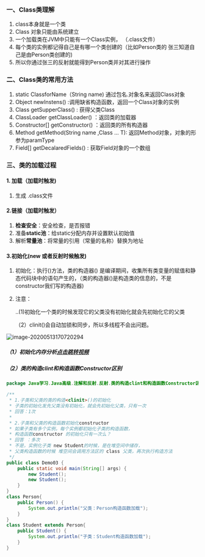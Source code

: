 ### 一、Class类理解

1. class本身就是一个类
2. Class 对象只能由系统建立
3. 一个加载类在JVM中只能有一个Class实例， （.class文件）
4. 每个类的实例都记得自己是有哪一个类创建的（比如Person类的 张三知道自己是由Person类创建的)
5. 所以你通过张三的反射就能得到Person类并对其进行操作

### 二、Class类的常用方法

1. static ClassforName（String name) 通过包名.对象名来返回Class对象
2. Object newInstens() :调用缺省构造函数，返回一个Class对象的实例
3. Class getSupperClass()   : 获得父类Class
4. ClassLoader getClassLoader() ：返回类的加载器
5. Constructor[] getConstructor() ：返回类的所有构造器
6. Method getMethod(String name ,Class ... T): 返回Method对象，对象的形参为paramType
7. Field[] getDecalaredFields() : 获取Field对象的一个数组



### 三、类的加载过程

#### 1. 加载（加载时触发)

1. 生成 .class文件

#### 2.链接（加载时触发）

1. **检查安全**：安全检查，是否报错
2. 准备**static池**：给static分配内存并设置默认初始值
3. 解析**常量池**：将常量的引用（常量的名称）替换为地址

#### 3.初始化(new 或者反射时候触发)

 1. 初始化：执行<clinit>()方法，类的构造器<clinit>() 是编译期间，收集所有类变量的赋值和静态代码块中的语句产生的，（类的构造器<clinit>()是构造类的信息的，不是constructor我们写的构造器)

 2. 注意：

    ..(1)初始化一个类的时候发现它的父类没有初始化就会先初始化它的父类

    （2）clinit()会自动加锁和同步，所以多线程不会出问题。

![image-20200513170720294](C:%5CUsers%5C25301%5CAppData%5CRoaming%5CTypora%5Ctypora-user-images%5Cimage-20200513170720294.png)

##### （1）初始化内存分析[点击跳转视频](https://www.bilibili.com/video/BV1p4411P7V3?p=9)



##### （2）类的构造clint和构造函数Constructor区别

```java 
package Java学习.Java高级.注解和反射.反射.类的构造clint和构造函数Constructor区别;

/**
 * 1.子类和父类的类的构造<clinit>()的初始化
 * 子类的初始化发先父类没有初始化，就会先初始化父类，只有一次
 * 回答：1次
 *
 * 2.子类和父类的构造函数初始化constructor
 * 如果子类有多个实例，每个实例都初始化子类的构造函数，
 * 构造函数constructor 的初始化只有一次么？
 * 回答 ：多次
 * 不是，实例化子类 new Student的时候，是在堆空间中储存，
 * 父类构造函数的时候 堆空间会调用方法区的 class 父类，再次执行构造方法
 */
public class Demo03 {
    public static void main(String[] args) {
        new Student();
        new Student();
    }
}
class Person{
    public Person() {
        System.out.println("父类：Person构造函数加载");
    }
}
class Student extends Person{
    public Student() {
        System.out.println("子类：Student构造函数加载");
    }
}
```

